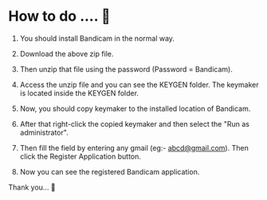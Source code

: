 # How to do .... 🙂

1. You should install Bandicam in the normal way.

2. Download the above zip file.

3. Then unzip that file using the password (Password = Bandicam).

4. Access the unzip file and you can see the KEYGEN folder. The keymaker is located inside the KEYGEN folder.

5. Now, you should copy keymaker to the installed location of Bandicam. 

6. After that right-click the copied keymaker and then select the "Run as administrator".

7. Then fill the field by entering any gmail (eg:- abcd@gmail.com). Then click the Register Application button.

8. Now you can see the registered Bandicam application.


 Thank you... 🙂
